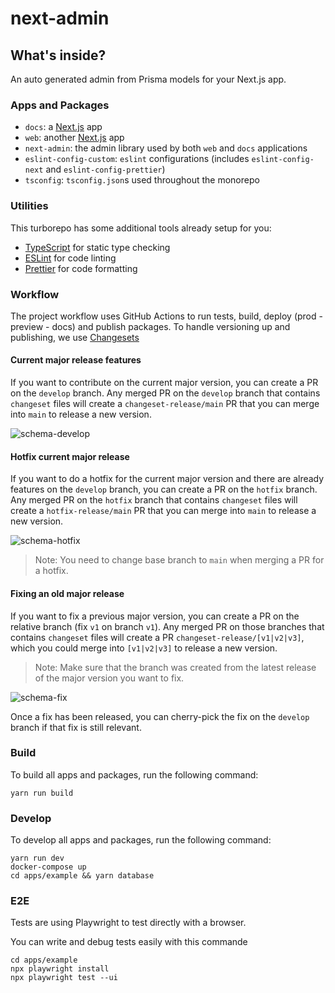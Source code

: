 # next-admin

## What's inside?

An auto generated admin from Prisma models for your Next.js app.

### Apps and Packages

- `docs`: a [Next.js](https://nextjs.org/) app
- `web`: another [Next.js](https://nextjs.org/) app
- `next-admin`: the admin library used by both `web` and `docs` applications
- `eslint-config-custom`: `eslint` configurations (includes `eslint-config-next` and `eslint-config-prettier`)
- `tsconfig`: `tsconfig.json`s used throughout the monorepo

### Utilities

This turborepo has some additional tools already setup for you:

- [TypeScript](https://www.typescriptlang.org/) for static type checking
- [ESLint](https://eslint.org/) for code linting
- [Prettier](https://prettier.io) for code formatting

### Workflow

The project workflow uses GitHub Actions to run tests, build, deploy (prod - preview - docs) and publish packages. To handle versioning up and publishing, we use [Changesets](https://github.com/changesets/changesets) 

#### Current major release features

If you want to contribute on the current major version, you can create a PR on the `develop` branch. Any merged PR on the `develop` branch that contains `changeset` files will create a `changeset-release/main` PR that you can merge into `main` to release a new version.

![schema-develop](https://github.com/premieroctet/next-admin/assets/7901622/8ceed2e3-6cca-449f-a250-8dc3e1f16fdf)


#### Hotfix current major release

If you want to do a hotfix for the current major version and there are already features on the `develop` branch, you can create a PR on the `hotfix` branch. Any merged PR on the `hotfix`  branch that contains `changeset` files will create a `hotfix-release/main` PR that you can merge into `main` to release a new version.

![schema-hotfix](https://github.com/premieroctet/next-admin/assets/7901622/3ec48de3-edfb-46f4-abdd-f296c5ef0565)

> Note: You need to change base branch to `main` when merging a PR for a hotfix.


#### Fixing an old major release

If you want to fix a previous major version, you can create a PR on the relative branch (fix `v1` on branch `v1`). Any merged PR on those branches that contains `changeset` files will create a PR `changeset-release/[v1|v2|v3]`, which you could merge into `[v1|v2|v3]` to release a new version.

> Note: Make sure that the branch was created from the latest release of the major version you want to fix.

![schema-fix](https://github.com/premieroctet/next-admin/assets/7901622/18d463a2-7bea-4a62-bedb-968c58bc0cd2)


Once a fix has been released, you can cherry-pick the fix on the `develop` branch if that fix is still relevant.

### Build

To build all apps and packages, run the following command:

```
yarn run build
```

### Develop

To develop all apps and packages, run the following command:

```
yarn run dev
docker-compose up
cd apps/example && yarn database
```

### E2E

Tests are using Playwright to test directly with a browser.

You can write and debug tests easily with this commande

```
cd apps/example
npx playwright install
npx playwright test --ui
```
